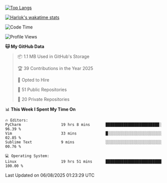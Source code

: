 [![Top Langs](https://github-readme-stats.vercel.app/api/top-langs/?username=remisiki&theme=dracula&layout=compact&hide=Jupyter%20Notebook,CSS,HTML&langs_count=10&exclude_repo=GMM-Demux-GUI)](https://github.com/anuraghazra/github-readme-stats)

[![Harlok's wakatime stats](https://github-readme-stats.vercel.app/api/wakatime?username=@remisiki&theme=dracula&layout=compact&langs_count=10&hide=other,html,css,text,json,markdown,jupyter)](https://github.com/anuraghazra/github-readme-stats)

<!--START_SECTION:waka-->
![Code Time](http://img.shields.io/badge/Code%20Time-1%2C104%20hrs%2059%20mins-blue)

![Profile Views](http://img.shields.io/badge/Profile%20Views-1-blue)

**🐱 My GitHub Data** 

> 📦 1.1 MB Used in GitHub's Storage 
 > 
> 🏆 39 Contributions in the Year 2025
 > 
> 💼 Opted to Hire
 > 
> 📜 51 Public Repositories 
 > 
> 🔑 20 Private Repositories 
 > 
📊 **This Week I Spent My Time On** 

```text
🔥 Editors: 
PyCharm                  19 hrs 8 mins       ████████████████████████░   96.39 % 
Vim                      33 mins             █░░░░░░░░░░░░░░░░░░░░░░░░   02.85 % 
Sublime Text             9 mins              ░░░░░░░░░░░░░░░░░░░░░░░░░   00.76 % 

💻 Operating System: 
Linux                    19 hrs 51 mins      █████████████████████████   100.00 % 
```


 Last Updated on 06/08/2025 01:23:29 UTC
<!--END_SECTION:waka-->
